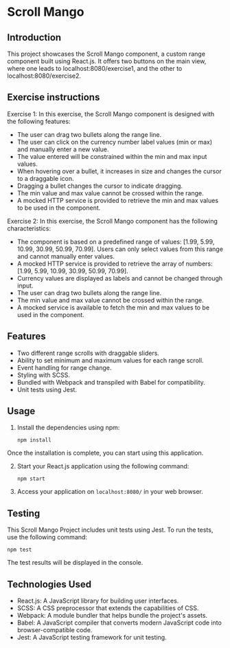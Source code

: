 # Scroll Mango

## Introduction

This project showcases the Scroll Mango component, a custom range component built using React.js. It offers two buttons on the main view, where one leads to localhost:8080/exercise1, and the other to localhost:8080/exercise2.

## Exercise instructions

Exercise 1: 
In this exercise, the Scroll Mango component is designed with the following features:

* The user can drag two bullets along the range line.
* The user can click on the currency number label values (min or max) and manually enter a new value.
* The value entered will be constrained within the min and max input values.
* When hovering over a bullet, it increases in size and changes the cursor to a draggable icon.
* Dragging a bullet changes the cursor to indicate dragging.
* The min value and max value cannot be crossed within the range.
* A mocked HTTP service is provided to retrieve the min and max values to be used in the component.

Exercise 2: 
In this exercise, the Scroll Mango component has the following characteristics:

* The component is based on a predefined range of values: [1.99, 5.99, 10.99, 30.99, 50.99, 70.99]. Users can only select values from this range and cannot manually enter values.
* A mocked HTTP service is provided to retrieve the array of numbers: [1.99, 5.99, 10.99, 30.99, 50.99, 70.99].
* Currency values are displayed as labels and cannot be changed through input.
* The user can drag two bullets along the range line.
* The min value and max value cannot be crossed within the range.
* A mocked service is available to fetch the min and max values to be used in the component.

## Features

- Two different range scrolls with draggable sliders.
- Ability to set minimum and maximum values for each range scroll. 
- Event handling for range change.
- Styling with SCSS.
- Bundled with Webpack and transpiled with Babel for compatibility.
- Unit tests using Jest.

## Usage

1. Install the dependencies using npm:

   ```
   npm install
   ```

Once the installation is complete, you can start using this application.

2. Start your React.js application using the following command:

   ```
   npm start
   ```

3. Access your application on `localhost:8080/` in your web browser.

## Testing

This Scroll Mango Project includes unit tests using Jest. To run the tests, use the following command:

```
npm test
```

The test results will be displayed in the console.

## Technologies Used

- React.js: A JavaScript library for building user interfaces.
- SCSS: A CSS preprocessor that extends the capabilities of CSS.
- Webpack: A module bundler that helps bundle the project's assets.
- Babel: A JavaScript compiler that converts modern JavaScript code into browser-compatible code.
- Jest: A JavaScript testing framework for unit testing.
